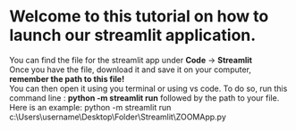 # Welcome to this tutorial on how to launch our streamlit application.    
You can find the file for the streamlit app under **Code** -> **Streamlit**  
Once you have the file, download it and save it on your computer, **remember the path to this file!**  
You can then open it using you terminal or using vs code. To do so, run this command line : **python -m streamlit run** followed by the path to your file.  
Here is an example: python -m streamlit run c:\Users\username\Desktop\Folder\Streamlit\ZOOMApp.py